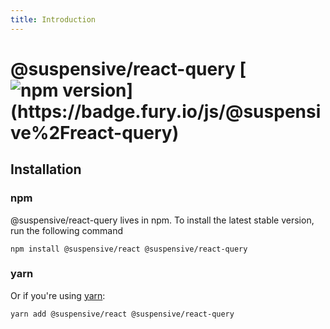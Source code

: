 ```yaml
---
title: Introduction
---
```


# @suspensive/react-query [![npm version](https://badge.fury.io/js/@suspensive%2Freact-query.svg?)](https://badge.fury.io/js/@suspensive%2Freact-query)

## Installation

### npm

@suspensive/react-query lives in npm. To install the latest stable version, run the following command

```shell
npm install @suspensive/react @suspensive/react-query
```

### yarn

Or if you're using <a href="https://classic.yarnpkg.com/en/docs/install/" target="_blank">yarn</a>:

```shell
yarn add @suspensive/react @suspensive/react-query
```
